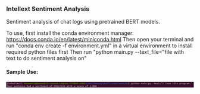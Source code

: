 ### Intellext Sentiment Analysis

Sentiment analysis of chat logs using pretrained BERT models.

To use, first install the conda environment manager: https://docs.conda.io/en/latest/miniconda.html
Then open your terminal and run "conda env create -f environment.yml" in a virtual environment to install required python files first
Then run "python main.py --text_file="file with text to do sentiment analysis on"

#### Sample Use:
![Sample Usage](SampleUsage.png)
